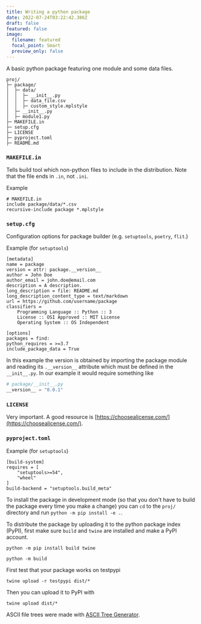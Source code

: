 ```yaml
---
title: Writing a python package
date: 2022-07-24T03:22:42.386Z
draft: false
featured: false
image:
  filename: featured
  focal_point: Smart
  preview_only: false
---
```

A basic python package featuring one module and some data files.

```
proj/
├─ package/
│  ├─ data/
│  │  ├─ __init__.py
│  │  ├─ data_file.csv
│  │  ├─ custom_style.mplstyle
│  ├─ __init__.py
│  ├─ module1.py
├─ MAKEFILE.in
├─ setup.cfg
├─ LICENSE
├─ pyproject.toml
├─ README.md

```

### `MAKEFILE.in`

Tells build tool which non-python files to include in the distribution. Note that the file ends in `.in`, not `.ini`.

Example
```
# MAKEFILE.in
include package/data/*.csv
recursive-include package *.mplstyle
```

### `setup.cfg`

Configuration options for package builder (e.g. `setuptools`, `poetry`, `flit`.)

Example (for `setuptools`)
```
[metadata]
name = package
version = attr: package.__version__
author = John Doe
author_email = john.doe@email.com
description = A description.
long_description = file: README.md
long_description_content_type = text/markdown
url = https://github.com/username/package
classifiers = 
    Programming Language :: Python :: 3
    License :: OSI Approved :: MIT License
    Operating System :: OS Independent

[options]
packages = find:
python_requires = >=3.7
include_package_data = True
```
In this example the version is obtained by importing the package module and reading its `.__version__` attribute which must be defined in the `__init__.py`. In our example it would require something like 
```python
# package/__init__.py
__version__ = "0.0.1"
```

### `LICENSE`
Very important. A good resource is [https://choosealicense.com/](https://choosealicense.com/).

### `pyproject.toml`

Example (for `setuptools`)

```
[build-system]
requires = [
    "setuptools>=54",
    "wheel"
]
build-backend = "setuptools.build_meta"
```

To install the package in development mode (so that you don't have to build the package every time you make a change) you can `cd` to the `proj/` directory and run `python -m pip install -e .`.

To distribute the package by uploading it to the python package index (PyPI), first make sure `build` and `twine` are installed and make a PyPI account. 
```
python -m pip install build twine
```

```
python -m build
```

First test that your package works on testpypi
```
twine upload -r testpypi dist/*
```

Then you can upload it to PyPI with
```
twine upload dist/*
```

 



ASCII file trees were made with [ASCII Tree Generator](https://ascii-tree-generator.com/).